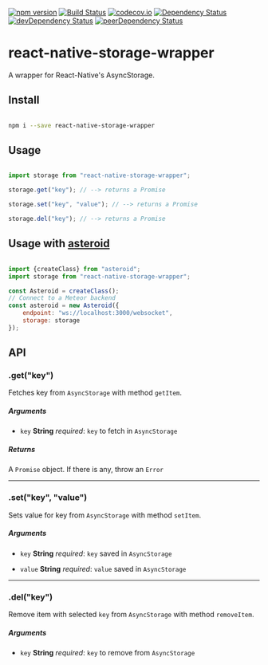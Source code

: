 [![npm version](https://badge.fury.io/js/react-native-storage-wrapper.svg)](https://badge.fury.io/js/react-native-storage-wrapper)
[![Build Status](https://travis-ci.org/mondora/react-native-storage-wrapper.svg?branch=master)](https://travis-ci.org/mondora/react-native-storage-wrapper)
[![codecov.io](https://codecov.io/github/mondora/react-native-storage-wrapper/coverage.svg?branch=master)](https://codecov.io/github/mondora/react-native-storage-wrapper?branch=master)
[![Dependency Status](https://david-dm.org/mondora/react-native-storage-wrapper.svg)](https://david-dm.org/mondora/react-native-storage-wrapper)
[![devDependency Status](https://david-dm.org/mondora/react-native-storage-wrapper/dev-status.svg)](https://david-dm.org/mondora/react-native-storage-wrapper#info=devDependencies)
[![peerDependency Status](https://david-dm.org/mondora/react-native-storage-wrapper/peer-status.svg)](https://david-dm.org/mondora/react-native-storage-wrapper#info=peerDependencies)

# react-native-storage-wrapper

A wrapper for React-Native's AsyncStorage.

## Install

```sh

npm i --save react-native-storage-wrapper

```

## Usage

```js

import storage from "react-native-storage-wrapper";

storage.get("key"); // --> returns a Promise

storage.set("key", "value"); // --> returns a Promise

storage.del("key"); // --> returns a Promise

```

## Usage with [asteroid](https://git.io/vr031)

```js

import {createClass} from "asteroid";
import storage from "react-native-storage-wrapper";

const Asteroid = createClass();
// Connect to a Meteor backend
const asteroid = new Asteroid({
    endpoint: "ws://localhost:3000/websocket",
    storage: storage
});

```

## API

### .get("key")

Fetches key from `AsyncStorage` with method `getItem`.

##### Arguments

* `key` **String** _required_: `key` to fetch in `AsyncStorage`

##### Returns

A `Promise` object. If there is any, throw an `Error`

---

### .set("key", "value")

Sets value for key from `AsyncStorage` with method `setItem`.

##### Arguments

* `key` **String** _required_: `key` saved in `AsyncStorage`

* `value` **String** _required_: `value` saved in `AsyncStorage`

---

### .del("key")

Remove item with selected `key` from `AsyncStorage` with method `removeItem`.

##### Arguments

* `key` **String** _required_: `key` to remove from `AsyncStorage`
